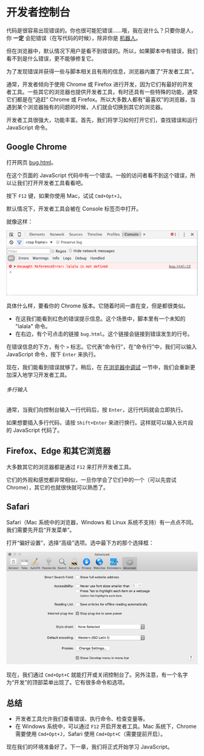 # 开发者控制台

代码是很容易出现错误的。你也很可能犯错误……哦，我在说什么？只要你是人，你 **一定** 会犯错误（在写代码的时候），除非你是 [机器人](https://en.wikipedia.org/wiki/Bender_(Futurama))。

但在浏览器中，默认情况下用户是看不到错误的。所以，如果脚本中有错误，我们看不到是什么错误，更不能够修复它。

为了发现错误并获得一些与脚本相关且有用的信息，浏览器内置了“开发者工具”。

通常，开发者倾向于使用 Chrome 或 Firefox 进行开发，因为它们有最好的开发者工具。一些其它的浏览器也提供开发者工具，有时还具有一些特殊的功能，通常它们都是在“追赶” Chrome 或 Firefox。所以大多数人都有“最喜欢”的浏览器，当遇到某个浏览器独有的问题的时候，人们就会切换到其它的浏览器。

开发者工具很强大，功能丰富。首先，我们将学习如何打开它们，查找错误和运行 JavaScript 命令。

## Google Chrome

打开网页 [bug.html](bug.html)。

在这个页面的 JavaScript 代码中有一个错误。一般的访问者看不到这个错误，所以让我们打开开发者工具看看吧。

按下 `F12` 键，如果你使用 Mac，试试 `Cmd+Opt+J`。

默认情况下，开发者工具会被在 Console 标签页中打开。

就像这样：

![chrome](chrome.png)

具体什么样，要看你的 Chrome 版本。它随着时间一直在变，但是都很类似。

- 在这我们能看到红色的错误提示信息。这个场景中，脚本里有一个未知的 "lalala" 命令。
- 在右边，有个可点击的链接 `bug.html`。这个链接会链接到错误发生的行号。

在错误信息的下方，有个 `>` 标志。它代表“命令行”，在“命令行”中，我们可以输入 JavaScript 命令，按下 `Enter` 来执行。

现在，我们能看到错误就够了。稍后，在 [在浏览器中调试](../../03-code-quality/01-debugging-chrome/article.md) 一节中，我们会重新更加深入地学习开发者工具。

###### 多行输入
通常，当我们向控制台输入一行代码后，按 `Enter`，这行代码就会立即执行。

如果想要插入多行代码，请按 `Shift+Enter` 来进行换行。这样就可以输入长片段的 JavaScript 代码了。


## Firefox、Edge 和其它浏览器

大多数其它的浏览器都是通过 `F12` 来打开开发者工具。

它们的外观和感觉都非常相似，一旦你学会了它们中的一个（可以先尝试 Chrome），其它的也就很快就可以熟悉了。

## Safari

Safari（Mac 系统中的浏览器，Windows 和 Linux 系统不支持）有一点点不同。我们需要先开启“开发菜单”。

打开“偏好设置”，选择“高级”选项。选中最下方的那个选择框：

![safari](safari.png)

现在，我们通过 `Cmd+Opt+C` 就能打开或关闭控制台了。另外注意，有一个名字为“开发”的顶部菜单出现了。它有很多命令和选项。

## 总结

* 开发者工具允许我们查看错误、执行命令、检查变量等。
* 在 Windows 系统中，可以通过 `F12` 开启开发者工具。Mac 系统下，Chrome 需要使用 `Cmd+Opt+J`，Safari 使用 `Cmd+Opt+C`（需要提前开启）。

现在我们的环境准备好了。下一章，我们将正式开始学习 JavaScript。
